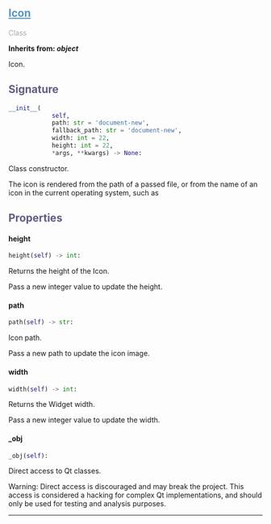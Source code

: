 

## <h2 style="color: #5697bf;"><u>Icon</u></h2>

<span style="color: #AAA;">Class</span>

**Inherits from: _object_**

Icon.


### <h2 style="color: #5e5d84;">Signature</h2>

```python
__init__(
            self,
            path: str = 'document-new',
            fallback_path: str = 'document-new',
            width: int = 22,
            height: int = 22,
            *args, **kwargs) -> None:
```

Class constructor.

  The icon is rendered from the path of a passed file, or from the name 
  of an icon in the current operating system, such as 


### <h2 style="color: #5e5d84;">Properties</h2>


#### height

```python
height(self) -> int:
```

Returns the height of the Icon.

  Pass a new integer value to update the height.
  

#### path

```python
path(self) -> str:
```

Icon path.

  Pass a new path to update the icon image.
  

#### width

```python
width(self) -> int:
```

Returns the Widget width.

  Pass a new integer value to update the width.
  

#### _obj

```python
_obj(self):
```

Direct access to Qt classes.

  Warning: Direct access is discouraged and may break the project. 
  This access is considered a hacking for complex Qt implementations, 
  and should only be used for testing and analysis purposes.
  


---